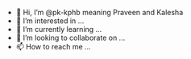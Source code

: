 - 👋 Hi, I’m @pk-kphb meaning Praveen and Kalesha
- 👀 I’m interested in ...
- 🌱 I’m currently learning ...
- 💞️ I’m looking to collaborate on ...
- 📫 How to reach me ...

<!---
pk-kphb/pk-kphb is a ✨ special ✨ repository because its `README.md` (this file) appears on your GitHub profile.
You can click the Preview link to take a look at your changes.
--->
